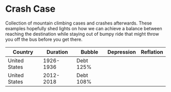 # Crash Case

Collection of mountain climbing cases and crashes afterwards. These examples hopefully shed lights on how we can achieve a balance between reaching the destination while staying out of bumpy ride that might throw you off the bus before you get there. 



|  Country       | Duration  | Bubble    | Depression | Reflation |
| -------------- | --------- | --------- | ---------- | --------- |
| United States  | 1926-1936 | Debt 125% | | |
| United States  | 2012-2018 | Debt 108% | | |

